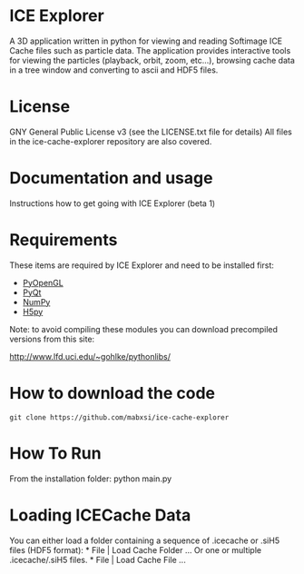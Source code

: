 # ICE Explorer

A 3D application written in python for viewing and reading Softimage ICE Cache 
files such as particle data. The application provides interactive tools for 
viewing the particles (playback, orbit, zoom, etc...), browsing cache data in a 
tree window and converting to ascii and HDF5 files.

# License
GNY General Public License v3 (see the LICENSE.txt file for details)
All files in the ice-cache-explorer repository are also covered.

# Documentation and usage
Instructions how to get going with ICE Explorer (beta 1)

# Requirements

These items are required by ICE Explorer and need to be installed first:

- [PyOpenGL](http://sourceforge.net/projects/pyopengl/)
- [PyQt](http://www.riverbankcomputing.co.uk/software/pyqt/download)
- [NumPy](http://sourceforge.net/projects/numpy/files/)
- [H5py](https://code.google.com/p/h5py/downloads/list)

Note: to avoid compiling these modules you can download precompiled versions from this site:

http://www.lfd.uci.edu/~gohlke/pythonlibs/

# How to download the code
```
git clone https://github.com/mabxsi/ice-cache-explorer 
```

# How To Run
From the installation folder: python main.py

# Loading ICECache Data
You can either load a folder containing a sequence of .icecache or .siH5 files (HDF5 format): * File | Load Cache Folder ...
Or one or multiple .icecache/.siH5 files. * File | Load Cache File ...